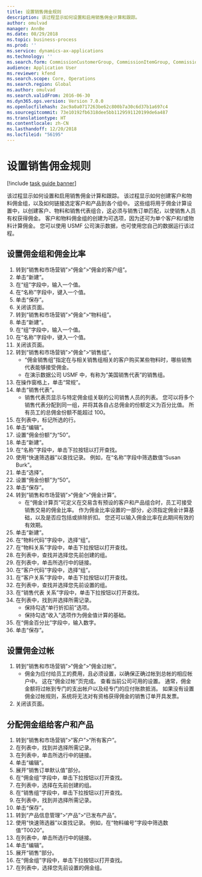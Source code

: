 ```yaml
---
title: 设置销售佣金规则
description: 该过程显示如何设置和启用销售佣金计算和跟踪。
author: omulvad
manager: AnnBe
ms.date: 08/29/2018
ms.topic: business-process
ms.prod: ''
ms.service: dynamics-ax-applications
ms.technology: ''
ms.search.form: CommissionCustomerGroup, CommissionItemGroup, CommissionSalesGroup, CommissionSalesMember, DirPartyLookup, CommissionCalc, InventPosting, CustTable, EcoResProductDetailsExtended
audience: Application User
ms.reviewer: kfend
ms.search.scope: Core, Operations
ms.search.region: Global
ms.author: omulvad
ms.search.validFrom: 2016-06-30
ms.dyn365.ops.version: Version 7.0.0
ms.openlocfilehash: 2ac9a0a0717263be62c800b7a30c6d37b1a697c4
ms.sourcegitcommit: 73e10192fb6318dee5bb1129591120199de6a487
ms.translationtype: HT
ms.contentlocale: zh-CN
ms.lasthandoff: 12/20/2018
ms.locfileid: "56195"
---
```

# <a name="set-up-sales-commission-rules"></a>设置销售佣金规则

[!include [task guide banner](../../includes/task-guide-banner.md)]

该过程显示如何设置和启用销售佣金计算和跟踪。 该过程显示如何创建客户和物料佣金组，以及如何链接选定客户和产品到各个组中。 这些组将用于佣金计算设置中，以创建客户、物料和销售代表组合，这必须与销售订单匹配，以使销售人员有权获得佣金。 客户和物料佣金组的创建为可选项，因为还可为单个客户和/或物料计算佣金。 您可以使用 USMF 公司演示数据，也可使用您自己的数据运行该过程。


## <a name="set-up-commission-groups-and-commission-rates"></a>设置佣金组和佣金比率
1. 转到“销售和市场营销”>“佣金”>“佣金的客户组”。
2. 单击“新建”。
3. 在“组”字段中，输入一个值。
4. 在“名称”字段中，键入一个值。
5. 单击“保存”。
6. 关闭该页面。
7. 转到“销售和市场营销”>“佣金”>“物料组”。
8. 单击“新建”。
9. 在“组”字段中，输入一个值。
10. 在“名称”字段中，键入一个值。
11. 关闭该页面。
12. 转到“销售和市场营销”>“佣金”>“销售组”。
    * “佣金销售组”指定在与相关销售组相关的客户购买某些物料时，哪些销售代表能够接受佣金。  
    * 在演示数据公司 USMF 中，有称为“美国销售代表”的销售组。  
13. 在操作窗格上，单击“常规”。
14. 单击“销售代表”。
    * 销售代表页显示与特定佣金组关联的公司销售人员的列表。 您可以将多个销售代表分配到同一组，并将其各自占总佣金的份额定义为百分比值。 所有员工的总佣金份额不能超过 100。  
15. 在列表中，标记所选的行。
16. 单击“编辑”。
17. 设置“佣金份额”为“50”。
18. 单击“新建”。
19. 在“名称”字段中，单击下拉按钮以打开查找。
20. 使用“快速筛选器”以查找记录。 例如，在“名称”字段中筛选数值“Susan Burk”。
21. 单击“选择”。
22. 设置“佣金份额”为“50”。
23. 单击“保存”。
24. 转到“销售和市场营销”>“佣金”>“佣金计算”。
    * 在“佣金计算页”可定义在交易含有预设的客户和产品组合时，员工可接受销售交易的佣金比率。 作为佣金比率设置的一部分，必须指定佣金计算基础，以及是否应包括或排除折扣。 您还可以输入佣金比率在此期间有效的有效期。  
25. 单击“新建”。
26. 在“物料代码”字段中，选择“组”。
27. 在“物料关系”字段中，单击下拉按钮以打开查找。
28. 在列表中，查找并选择您先前创建的组。
29. 在列表中，单击所选行中的链接。
30. 在“客户代码”字段中，选择“组”。
31. 在“客户关系”字段中，单击下拉按钮以打开查找。
32. 在列表中，查找并选择您先前设置的组。
33. 在“销售代表 关系”字段中，单击下拉按钮以打开查找。
34. 在列表中，找到并选择所需记录。
    * 保持勾选“单行折扣前”选项。  
    * 保持勾选“收入”选项作为佣金值计算的基础。    
35. 在“佣金百分比”字段中，输入数字。
36. 单击“保存”。

## <a name="setting-up-commission-posting"></a>设置佣金过帐
1. 转到“销售和市场营销”>“佣金”>“佣金过帐”。
    * 佣金为应付给员工的费用，且必须设置，以确保正确过帐到总帐的相应帐户中。 这在“佣金过帐”页完成。 查看当前公司可用的设置。 通常，佣金金额将过帐到专门的支出帐户以及经专门的应付账款抵消。 如果没有设置佣金过帐规则，系统将无法对有资格获得佣金的销售订单开具发票。  
2. 关闭该页面。

## <a name="assign-a-commission-group-to-a-customer-and-a-product"></a>分配佣金组给客户和产品
1. 转到“销售和市场营销”>“客户”>“所有客户”。
2. 在列表中，找到并选择所需记录。
3. 在列表中，单击所选行中的链接。
4. 单击“编辑”。
5. 展开“销售订单默认值”部分。
6. 在“佣金组”字段中，单击下拉按钮以打开查找。
7. 在列表中，选择在先前创建的组。
8. 在“销售组”字段中，单击下拉按钮以打开查找。
9. 在列表中，找到并选择所需记录。
10. 单击“保存”。
11. 转到“产品信息管理”>“产品”>“已发布产品”。
12. 使用“快速筛选器”以查找记录。 例如，在“物料编号”字段中筛选数值“T0020”。
13. 在列表中，单击所选行中的链接。
14. 单击“编辑”。
15. 展开“销售”部分。
16. 在“佣金组”字段中，单击下拉按钮以打开查找。
17. 在列表中，选择您先前设置的佣金组。

